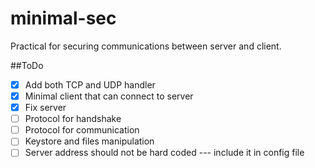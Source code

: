 minimal-sec
===========

Practical for securing communications between server and client.


##ToDo
- [X] Add both TCP and UDP handler
- [X] Minimal client that can connect to server
- [X] Fix server
- [ ] Protocol for handshake
- [ ] Protocol for communication
- [ ] Keystore and files manipulation
- [ ] Server address should not be hard coded --- include it in config file
